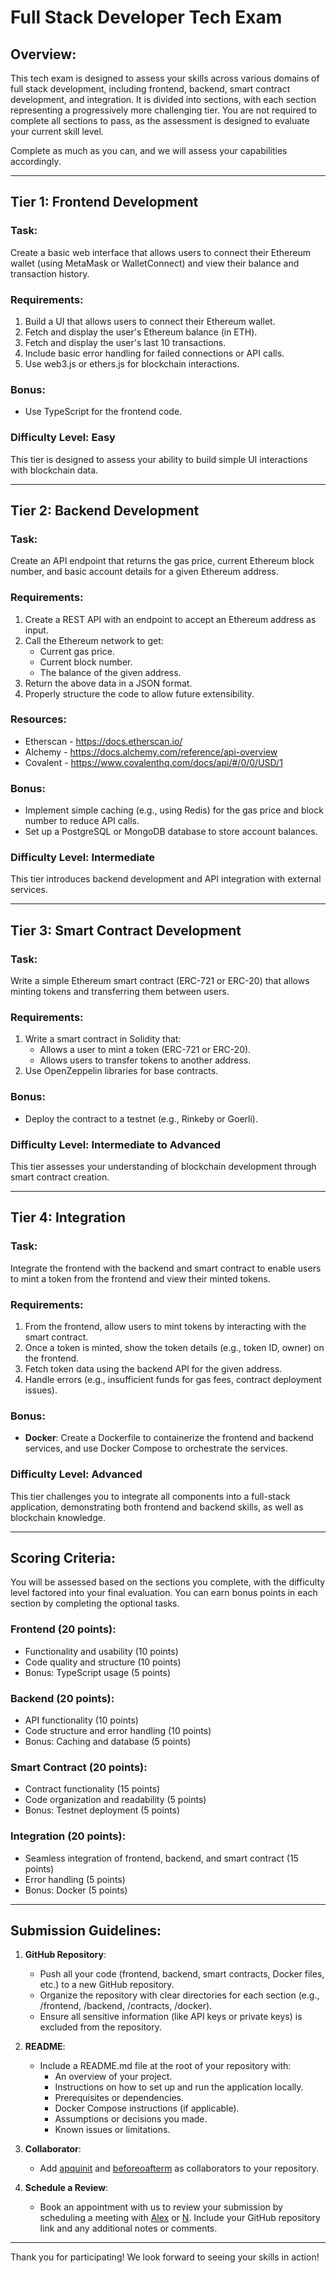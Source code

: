 # Full Stack Developer Tech Exam

## Overview:
This tech exam is designed to assess your skills across various domains of full stack development, including frontend, backend, smart contract development, and integration. It is divided into sections, with each section representing a progressively more challenging tier. You are not required to complete all sections to pass, as the assessment is designed to evaluate your current skill level.

Complete as much as you can, and we will assess your capabilities accordingly.

---

## **Tier 1: Frontend Development**

### Task:
Create a basic web interface that allows users to connect their Ethereum wallet (using MetaMask or WalletConnect) and view their balance and transaction history.

### Requirements:
1. Build a UI that allows users to connect their Ethereum wallet.
2. Fetch and display the user's Ethereum balance (in ETH).
3. Fetch and display the user's last 10 transactions.
4. Include basic error handling for failed connections or API calls.
5. Use web3.js or ethers.js for blockchain interactions.

### Bonus:
- Use TypeScript for the frontend code.

### Difficulty Level: Easy
This tier is designed to assess your ability to build simple UI interactions with blockchain data.

---

## **Tier 2: Backend Development**

### Task:
Create an API endpoint that returns the gas price, current Ethereum block number, and basic account details for a given Ethereum address.

### Requirements:
1. Create a REST API with an endpoint to accept an Ethereum address as input.
2. Call the Ethereum network to get:
   - Current gas price.
   - Current block number.
   - The balance of the given address.
3. Return the above data in a JSON format.
4. Properly structure the code to allow future extensibility.

### Resources:
- Etherscan - https://docs.etherscan.io/
- Alchemy - https://docs.alchemy.com/reference/api-overview
- Covalent - https://www.covalenthq.com/docs/api/#/0/0/USD/1

### Bonus:
- Implement simple caching (e.g., using Redis) for the gas price and block number to reduce API calls.
- Set up a PostgreSQL or MongoDB database to store account balances.

### Difficulty Level: Intermediate
This tier introduces backend development and API integration with external services.

---

## **Tier 3: Smart Contract Development**

### Task:
Write a simple Ethereum smart contract (ERC-721 or ERC-20) that allows minting tokens and transferring them between users.

### Requirements:
1. Write a smart contract in Solidity that:
   - Allows a user to mint a token (ERC-721 or ERC-20).
   - Allows users to transfer tokens to another address.
2. Use OpenZeppelin libraries for base contracts.

### Bonus:
- Deploy the contract to a testnet (e.g., Rinkeby or Goerli).

### Difficulty Level: Intermediate to Advanced
This tier assesses your understanding of blockchain development through smart contract creation.

---

## **Tier 4: Integration**

### Task:
Integrate the frontend with the backend and smart contract to enable users to mint a token from the frontend and view their minted tokens.

### Requirements:
1. From the frontend, allow users to mint tokens by interacting with the smart contract.
2. Once a token is minted, show the token details (e.g., token ID, owner) on the frontend.
3. Fetch token data using the backend API for the given address.
4. Handle errors (e.g., insufficient funds for gas fees, contract deployment issues).

### Bonus:
- **Docker**: Create a Dockerfile to containerize the frontend and backend services, and use Docker Compose to orchestrate the services.

### Difficulty Level: Advanced
This tier challenges you to integrate all components into a full-stack application, demonstrating both frontend and backend skills, as well as blockchain knowledge.

---

## **Scoring Criteria**:
You will be assessed based on the sections you complete, with the difficulty level factored into your final evaluation. You can earn bonus points in each section by completing the optional tasks.

### **Frontend (20 points)**:
- Functionality and usability (10 points)
- Code quality and structure (10 points)
- Bonus: TypeScript usage (5 points)

### **Backend (20 points)**:
- API functionality (10 points)
- Code structure and error handling (10 points)
- Bonus: Caching and database (5 points)

### **Smart Contract (20 points)**:
- Contract functionality (15 points)
- Code organization and readability (5 points)
- Bonus: Testnet deployment (5 points)

### **Integration (20 points)**:
- Seamless integration of frontend, backend, and smart contract (15 points)
- Error handling (5 points)
- Bonus: Docker (5 points)

---

## **Submission Guidelines**:
1. **GitHub Repository**:
   - Push all your code (frontend, backend, smart contracts, Docker files, etc.) to a new GitHub repository.
   - Organize the repository with clear directories for each section (e.g., /frontend, /backend, /contracts, /docker).
   - Ensure all sensitive information (like API keys or private keys) is excluded from the repository.

2. **README**:
   - Include a README.md file at the root of your repository with:
     - An overview of your project.
     - Instructions on how to set up and run the application locally.
     - Prerequisites or dependencies.
     - Docker Compose instructions (if applicable).
     - Assumptions or decisions you made.
     - Known issues or limitations.

3. **Collaborator**:
   - Add [apquinit](https://github.com/apquinit) and [beforeoafterm](https://github.com/beforeoafterm) as collaborators to your repository.

4. **Schedule a Review**:
   - Book an appointment with us to review your submission by scheduling a meeting with [Alex](https://calendly.com/apquinit/personal-meeting) or [N](https://calendly.com/n-at-ardata/tech-assessment). Include your GitHub repository link and any additional notes or comments.

---

Thank you for participating! We look forward to seeing your skills in action!
